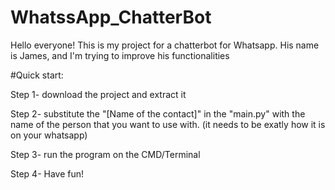 # WhatssApp_ChatterBot
Hello everyone!
This is my project for a chatterbot for Whatsapp.
His name is James, and I'm trying to improve his functionalities

#Quick start:

Step 1- download the project and extract it

Step 2- substitute the "[Name of the contact]" in the "main.py" with the name of the person that you want to use with. (it needs to be exatly how it is on your whatsapp)

Step 3- run the program on the CMD/Terminal

Step 4- Have fun!
